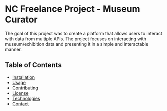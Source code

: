 # NC Freelance Project - Museum Curator

The goal of this project was to create a platform that allows users to interact with data from multiple APIs. The project focuses
on interacting with museum/exhibition data and presenting it in a simple and interactable manner. 

## Table of Contents
- [Installation](#installation)
- [Usage](#usage)
- [Contributing](#contributing)
- [License](#license)
- [Technologies](#technologies)
- [Contact](#contact)

